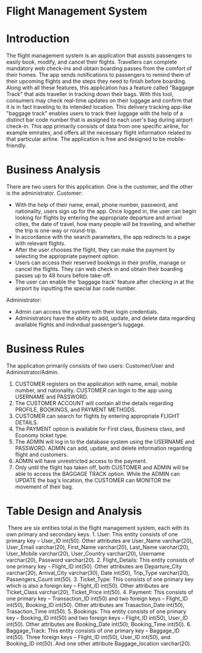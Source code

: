 # Flight Management System

# Introduction

The flight management system is an application that assists passengers to easily book, modify, and cancel their flights. Travellers can complete mandatory web check-ins and obtain boarding passes from the comfort of their homes. The app sends notifications to passengers to remind them of their upcoming flights and the steps they need to finish before boarding. Along with all these features, this application has a feature called "Baggage Track" that aids traveller in tracking down their bags. With this tool, consumers may check real-time updates on their luggage and confirm that it is in fact traveling to its intended location. This delivery tracking app-like "baggage track" enables users to track their luggage with the help of a distinct bar code number that is assigned to each user's bag during airport check-in. This app primarily consists of data from one specific airline, for example emirates, and offers all the necessary flight information related to that particular airline. The application is free and designed to be mobile-friendly.

# Business Analysis

There are two users for this application. One is the customer, and the other is the administrator.
Customer: 
- With the help of their name, email, phone number, password, and nationality, users sign up for the app. Once logged in, the user can begin looking for flights by entering the appropriate departure and arrival cities, the date of travel, how many people will be traveling, and whether the trip is one-way or round-trip.
- In accordance with the search parameters, the app redirects to a page with relevant flights.
- After the user chooses the flight, they can make the payment by selecting the appropriate payment option.
- Users can access their reserved bookings in their profile, manage or cancel the flights. They can web check in and obtain their boarding passes up to 48 hours before take-off.
- The user can enable the ‘baggage track’ feature after checking in at the airport by inputting the special bar code number.

Administrator: 
- Admin can access the system with their login credentials.
- Administrators have the ability to add, update, and delete data regarding available flights and individual passenger’s luggage.


# Business Rules

The application primarily consists of two users: Customer/User and Administrator/Admin.
1.	CUSTOMER registers on the application with name, email, mobile number, and nationality. CUSTOMER can login to the app using USERNAME and PASSWORD.
2.	The CUSTOMER ACCOUNT will contain all the details regarding PROFILE, BOOKINGS, and PAYMENT METHODS.
3.	CUSTOMER can search for flights by entering appropriate FLIGHT DETAILS.
4.	The PAYMENT option is available for First class, Business class, and Economy ticket type.       
5.	The ADMIN will log in to the database system using the USERNAME and PASSWORD. ADMIN can add, update, and delete information regarding flight and customers.
6.	ADMIN will have unrestricted access to the payment.
7.	Only until the flight has taken off, both CUSTOMER and ADMIN will be able to access the BAGGAGE TRACK option. While the ADMIN can UPDATE the bag's location, the CUSTOMER can MONITOR the movement of their bag.

# Table Design and Analysis

<img src = "">
There are six entities total in the flight management system, each with its own primary and secondary keys.
1.	User: This entity consists of one primary key – User_ID int(50). Other attributes are User_Name varchar(20), User_Email varchar(20), First_Name varchar(20), Last_Name varchar(20), User_Mobile varchar(20), User_Country varchar(20), Username varchar(20), Password varchar(20).
2.	Flight_Details: This entity consists of one primary key – Flight_ID int(50). Other attributes are Departure_City varchar(30), Arrival_City varchar(30), Date int(50), Trip_Type varchar(20), Passengers_Count int(50).
3.	Ticket_Type: This consists of one primary key which is also a foreign key – Flight_ID int(50). Other attributes are Ticket_Class varchar(20), Ticket_Price int(50).
4.	Payment: This consists of one primary key – Transaction_ID int(50) and two foreign keys – Flight_ID int(50), Booking_ID int(50). Other attributes are Trasaction_Date int(50), Trasaction_Time int(50).
5.	Bookings: This entity consists of one primary key – Booking_ID int(50) and two foreign keys – Flight_ID int(50), User_ID int(50). Other attributes are Booking_Date int(50), Booking_Time int(50).
6.	Baggage_Track: This entity consists of one primary key – Baggage_ID int(50). Three foreign keys – Flight_ID int(50), User_ID int(50), and Booking_ID int(50). And one other attribute Baggage_location varchar(20).

